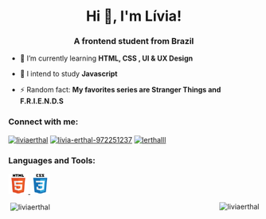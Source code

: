 <h1 align="center">Hi 👋, I'm Lívia!</h1>
<h3 align="center">A frontend student from Brazil</h3>

- 🌈 I’m currently learning **HTML, CSS , UI & UX Design**

- 🎨 I intend to study **Javascript**

- ⚡ Random fact: **My favorites series are Stranger Things and F.R.I.E.N.D.S**

<h3 align="left">Connect with me:</h3>
<p align="left">
<a href="https://twitter.com/liviaerthal" target="blank"><img align="center" src="https://raw.githubusercontent.com/rahuldkjain/github-profile-readme-generator/master/src/images/icons/Social/twitter.svg" alt="liviaerthal" height="30" width="40" /></a>
<a href="https://linkedin.com/in/lívia-erthal-972251237" target="blank"><img align="center" src="https://raw.githubusercontent.com/rahuldkjain/github-profile-readme-generator/master/src/images/icons/Social/linked-in-alt.svg" alt="lívia-erthal-972251237" height="30" width="40" /></a>
<a href="https://instagram.com/lerthalll" target="blank"><img align="center" src="https://raw.githubusercontent.com/rahuldkjain/github-profile-readme-generator/master/src/images/icons/Social/instagram.svg" alt="lerthalll" height="30" width="40" /></a>
</p>

<h3 align="left">Languages and Tools:</h3>
<p align="left"> <a href="https://www.w3schools.com/css/" target="_blank" rel="noreferrer"><a href="https://www.w3.org/html/" target="_blank" rel="noreferrer"> <img src="https://raw.githubusercontent.com/devicons/devicon/master/icons/html5/html5-original-wordmark.svg" alt="html5" width="40" height="40"/> </a> <img src="https://raw.githubusercontent.com/devicons/devicon/master/icons/css3/css3-original-wordmark.svg" alt="css3" width="40" height="40"/> </a></p>

<p><img align="right" src="https://github-readme-stats.vercel.app/api/top-langs?username=liviaerthal&show_icons=true&locale=en&layout=compact&theme=tokyonight" alt="liviaerthal" /></p>

<p>&nbsp;<img align="center" src="https://github-readme-stats.vercel.app/api?username=liviaerthal&show_icons=true&locale=en&theme=tokyonight" alt="liviaerthal" /></p>





